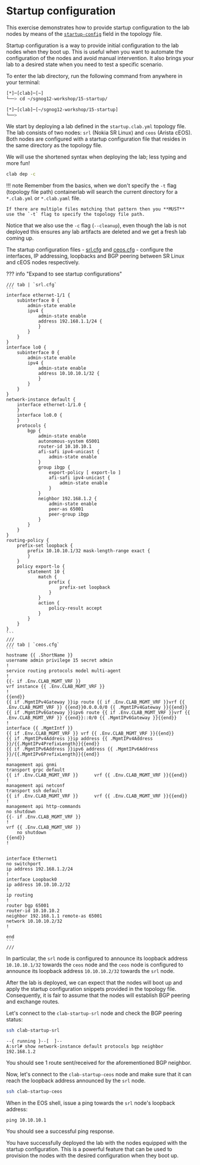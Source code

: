 # Startup configuration

This exercise demonstrates how to provide startup configuration to the lab nodes by means of the [`startup-config`](https://containerlab.dev/manual/nodes/#startup-config) field in the topology file.

Startup configuration is a way to provide initial configuration to the lab nodes when they boot up. This is useful when you want to automate the configuration of the nodes and avoid manual intervention. It also brings your lab to a desired state when you need to test a specific scenario.

To enter the lab directory, run the following command from anywhere in your terminal:

```bash
[*]─[clab]─[~]
└──> cd ~/sgnog12-workshop/15-startup/

[*]─[clab]─[~/sgnog12-workshop/15-startup]
└──>
```

We start by deploying a lab defined in the `startup.clab.yml` topology file. The lab consists of two nodes: `srl` (Nokia SR Linux) and `ceos` (Arista cEOS). Both nodes are configured with a startup configuration file that resides in the same directory as the topology file.

We will use the shortened syntax when deploying the lab; less typing and more fun!

```bash
clab dep -c
```
!!! note
    Remember from the basics, when we don't specify the `-t` flag (topology file path) containerlab will search the current directory for a `*.clab.yml` or `*.clab.yaml` file.

    If there are multiple files matching that pattern then you **MUST** use the `-t` flag to specify the topology file path.

Notice that we also use the `-c` flag (`--cleanup`), even though the lab is not deployed this ensures any lab artifacts are deleted and we get a fresh lab coming up.

The startup configuration files - [srl.cfg](srl.cfg) and [ceos.cfg](ceos.cfg) - configure the interfaces, IP addressing, loopbacks and BGP peering between SR Linux and cEOS nodes respectively.

??? info "Expand to see startup configurations"

    /// tab | `srl.cfg`
    ```
    interface ethernet-1/1 {
        subinterface 0 {
            admin-state enable
            ipv4 {
                admin-state enable
                address 192.168.1.1/24 {
                }
            }
        }
    }
    interface lo0 {
        subinterface 0 {
            admin-state enable
            ipv4 {
                admin-state enable
                address 10.10.10.1/32 {
                }
            }
        }
    }
    network-instance default {
        interface ethernet-1/1.0 {
        }
        interface lo0.0 {
        }
        protocols {
            bgp {
                admin-state enable
                autonomous-system 65001
                router-id 10.10.10.1
                afi-safi ipv4-unicast {
                    admin-state enable
                }
                group ibgp {
                    export-policy [ export-lo ]
                    afi-safi ipv4-unicast {
                        admin-state enable
                    }
                }
                neighbor 192.168.1.2 {
                    admin-state enable
                    peer-as 65001
                    peer-group ibgp
                }
            }
        }
    }
    routing-policy {
        prefix-set loopback {
            prefix 10.10.10.1/32 mask-length-range exact {
            }
        }
        policy export-lo {
            statement 10 {
                match {
                    prefix {
                        prefix-set loopback
                    }
                }
                action {
                    policy-result accept
                }
            }
        }
    }
    ```
    ///
    /// tab | `ceos.cfg`
    ```
    hostname {{ .ShortName }}
    username admin privilege 15 secret admin
    !
    service routing protocols model multi-agent
    !
    {{- if .Env.CLAB_MGMT_VRF }}
    vrf instance {{ .Env.CLAB_MGMT_VRF }}
    !
    {{end}}
    {{ if .MgmtIPv4Gateway }}ip route {{ if .Env.CLAB_MGMT_VRF }}vrf {{ .Env.CLAB_MGMT_VRF }} {{end}}0.0.0.0/0 {{ .MgmtIPv4Gateway }}{{end}}
    {{ if .MgmtIPv6Gateway }}ipv6 route {{ if .Env.CLAB_MGMT_VRF }}vrf {{ .Env.CLAB_MGMT_VRF }} {{end}}::0/0 {{ .MgmtIPv6Gateway }}{{end}}
    !
    interface {{ .MgmtIntf }}
    {{ if .Env.CLAB_MGMT_VRF }} vrf {{ .Env.CLAB_MGMT_VRF }}{{end}}
    {{ if .MgmtIPv4Address }}ip address {{ .MgmtIPv4Address }}/{{.MgmtIPv4PrefixLength}}{{end}}
    {{ if .MgmtIPv6Address }}ipv6 address {{ .MgmtIPv6Address }}/{{.MgmtIPv6PrefixLength}}{{end}}
    !
    management api gnmi
    transport grpc default
    {{ if .Env.CLAB_MGMT_VRF }}      vrf {{ .Env.CLAB_MGMT_VRF }}{{end}}
    !
    management api netconf
    transport ssh default
    {{ if .Env.CLAB_MGMT_VRF }}      vrf {{ .Env.CLAB_MGMT_VRF }}{{end}}
    !
    management api http-commands
    no shutdown
    {{- if .Env.CLAB_MGMT_VRF }}
    !
    vrf {{ .Env.CLAB_MGMT_VRF }}
        no shutdown
    {{end}}
    !


    interface Ethernet1
    no switchport
    ip address 192.168.1.2/24
    !
    interface Loopback0
    ip address 10.10.10.2/32
    !
    ip routing
    !
    router bgp 65001
    router-id 10.10.10.2
    neighbor 192.168.1.1 remote-as 65001
    network 10.10.10.2/32
    !

    end
    ```
    ///

In particular, the `srl` node is configured to announce its loopback address `10.10.10.1/32` towards the `ceos` node and the `ceos` node is configured to announce its loopback address `10.10.10.2/32` towards the `srl` node.

After the lab is deployed, we can expect that the nodes will boot up and apply the startup configuration snippets provided in the topology file. Consequently, it is fair to assume that the nodes will establish BGP peering and exchange routes.

Let's connect to the `clab-startup-srl` node and check the BGP peering status:

```bash
ssh clab-startup-srl
```

```
--{ running }--[  ]--
A:srl# show network-instance default protocols bgp neighbor 192.168.1.2
```

You should see 1 route sent/received for the aforementioned BGP neighbor.

Now, let's connect to the `clab-startup-ceos` node and make sure that it can reach the loopback address announced by the `srl` node.

```bash
ssh clab-startup-ceos
```

When in the EOS shell, issue a ping towards the `srl` node's loopback address:

```
ping 10.10.10.1
```

You should see a successful ping response.

You have successfully deployed the lab with the nodes equipped with the startup configuration. This is a powerful feature that can be used to provision the nodes with the desired configuration when they boot up.
